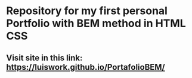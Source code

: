 # Repository for my first personal Portfolio with BEM method in HTML CSS

## Visit site in this link: https://luiswork.github.io/PortafolioBEM/